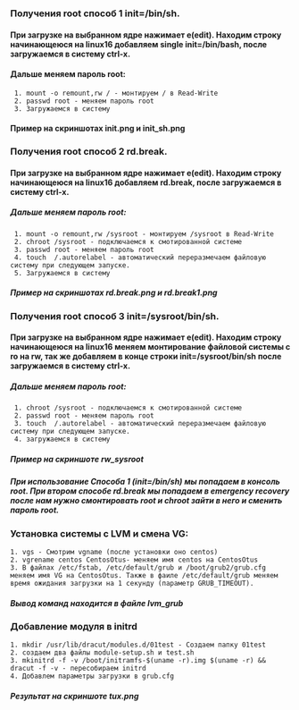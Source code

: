 ### Получения root способ 1 init=/bin/sh.
####  При загрузке на выбранном ядре нажимает e(edit). Находим строку начинающеюся на linux16 добавляем single init=/bin/bash, после загружаемся в систему ctrl-x.
#### Дальше меняем пароль root:
	 1. mount -o remount,rw / - монтируем / в Read-Write
	 2. passwd root - меняем пароль root
	 3. Загружаемся в систему
#### Пример на скриншотах init.png и init_sh.png

### Получения root способ 2 rd.break.
####  При загрузке на выбранном ядре нажимает e(edit). Находим строку начинающеюся на linux16 добавляем rd.break, после загружаемся в систему ctrl-x.
##### Дальше меняем пароль root:
	 1. mount -o remount,rw /sysroot - монтируем /sysroot в Read-Write
	 2. chroot /sysroot - подключаемся к смотированной системе 
	 3. passwd root - меняем пароль root
	 4. touch  /.autorelabel - автоматический переразмечаем файловую систему при следующем запуске. 
	 5. Загружаемся в систему
##### Пример на скриншотах rd.break.png и rd.break1.png

### Получения root способ 3 init=/sysroot/bin/sh.
####  При загрузке на выбранном ядре нажимает e(edit). Находим строку начинающеюся на linux16 меняем монтирование файловой системы с ro на rw, так же добавляем в конце строки init=/sysroot/bin/sh после загружаемся в систему ctrl-x.
##### Дальше меняем пароль root:
	 1. chroot /sysroot - подключаемся к смотированной системе 
	 2. passwd root - меняем пароль root
	 3. touch  /.autorelabel - автоматический переразмечаем файловую систему при следующем запуске.
	 4. загружаемся в систему
##### Пример на скриншотe rw_sysroot 	 

##### При использование Способа 1 (init=/bin/sh) мы попадаем в консоль root. При втором способе rd.break мы попадаем в emergency recovery после нам нужно смонтировать root и chroot зайти в него и сменить пароль root.


### Установка системы с LVM и смена VG:
	1. vgs - Смотрим vgname (после установки оно centos)
	2. vgrename centos CentosOtus- меняем имя centos на CentosOtus
	3. В файлах /etc/fstab, /etc/default/grub и /boot/grub2/grub.cfg меняем имя VG на CentosOtus. Также в фаиле /etc/default/grub меняем время ожидания загрузки на 1 секунду (параметр GRUB_TIMEOUT).
##### Вывод команд находится в файле lvm_grub

### Добавление модуля в initrd
    1. mkdir /usr/lib/dracut/modules.d/01test - Создаем папку 01test
    2. создаем два файлы module-setup.sh и test.sh 
    3. mkinitrd -f -v /boot/initramfs-$(uname -r).img $(uname -r) && dracut -f -v - пересобираем initrd
    4. Добавлем параметры загрузки в grub.cfg
##### Результат на скриншоте tux.png


